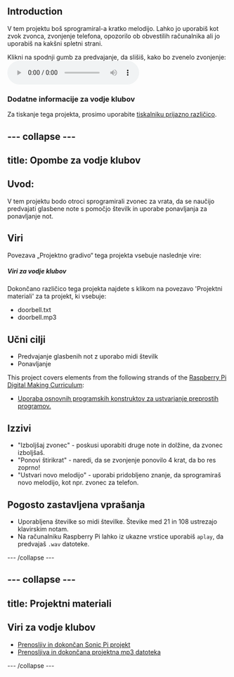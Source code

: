 ## Introduction

V tem projektu boš sprogramiral-a kratko melodijo. Lahko jo uporabiš kot zvok zvonca, zvonjenje telefona, opozorilo ob obvestilih računalnika ali jo uporabiš na kakšni spletni strani.

<div id="audio-preview" class="pdf-hidden">
  Klikni na spodnji gumb za predvajanje, da slišiš, kako bo zvenelo zvonjenje: <audio controls preload> <source src="resources/doorbell.mp3" type="audio/mpeg"> Brskalnik ne podpira <code>audio</code> elementa. </audio>
</div>

### Dodatne informacije za vodje klubov

Za tiskanje tega projekta, prosimo uporabite [tiskalniku prijazno različico](https://projects.raspberrypi.org/en/projects/compose-tune/print).

## \--- collapse \---

## title: Opombe za vodje klubov

## Uvod:

V tem projektu bodo otroci sprogramirali zvonec za vrata, da se naučijo predvajati glasbene note s pomočjo številk in uporabe ponavljanja za ponavljanje not.

## Viri

Povezava „Projektno gradivo“ tega projekta vsebuje naslednje vire:

##### Viri za vodje klubov

Dokončano različico tega projekta najdete s klikom na povezavo 'Projektni materiali' za ta projekt, ki vsebuje:

* doorbell.txt
* doorbell.mp3

## Učni cilji

* Predvajanje glasbenih not z uporabo midi številk
* Ponavljanje

This project covers elements from the following strands of the [Raspberry Pi Digital Making Curriculum](https://rpf.io/curriculum):

* [Uporaba osnovnih programskih konstruktov za ustvarjanje preprostih programov.](https://www.raspberrypi.org/curriculum/programming/creator)

## Izzivi

* "Izboljšaj zvonec" - poskusi uporabiti druge note in dolžine, da zvonec izboljšaš.
* "Ponovi štirikrat" - naredi, da se zvonjenje ponovilo 4 krat, da bo res zoprno!
* "Ustvari novo melodijo" - uporabi pridobljeno znanje, da sprogramiraš novo melodijo, kot npr. zvonec za telefon.

## Pogosto zastavljena vprašanja

* Uporabljena številke so midi številke. Števike med 21 in 108 ustrezajo klavirskim notam.
* Na računalniku Raspberry Pi lahko iz ukazne vrstice uporabiš `aplay`, da predvajaš `.wav` datoteke.

\--- /collapse \---

## \--- collapse \---

## title: Projektni materiali

## Viri za vodje klubov

* [Prenosljiv in dokončan Sonic Pi projekt](resources/doorbell.txt)
* [Prenosljiva in dokončana projektna mp3 datoteka](resources/doorbell.mp3)

\--- /collapse \---